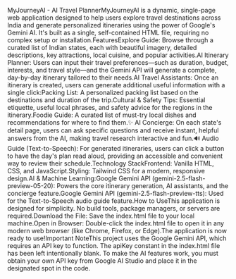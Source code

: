 MyJourneyAI - AI Travel PlannerMyJourneyAI is a dynamic, single-page web application designed to help users explore travel destinations across India and generate personalized itineraries using the power of Google's Gemini AI. It's built as a single, self-contained HTML file, requiring no complex setup or installation.FeaturesExplore Guide: Browse through a curated list of Indian states, each with beautiful imagery, detailed descriptions, key attractions, local cuisine, and popular activities.AI Itinerary Planner: Users can input their travel preferences—such as duration, budget, interests, and travel style—and the Gemini API will generate a complete, day-by-day itinerary tailored to their needs.AI Travel Assistants: Once an itinerary is created, users can generate additional useful information with a single click:Packing List: A personalized packing list based on the destinations and duration of the trip.Cultural & Safety Tips: Essential etiquette, useful local phrases, and safety advice for the regions in the itinerary.Foodie Guide: A curated list of must-try local dishes and recommendations for where to find them.✨ AI Concierge: On each state's detail page, users can ask specific questions and receive instant, helpful answers from the AI, making travel research interactive and fun.🔊 Audio Guide (Text-to-Speech): For generated itineraries, users can click a button to have the day's plan read aloud, providing an accessible and convenient way to review their schedule.Technology StackFrontend: Vanilla HTML, CSS, and JavaScript.Styling: Tailwind CSS for a modern, responsive design.AI & Machine Learning:Google Gemini API (gemini-2.5-flash-preview-05-20): Powers the core itinerary generation, AI assistants, and the concierge feature.Google Gemini API (gemini-2.5-flash-preview-tts): Used for the Text-to-Speech audio guide feature.How to UseThis application is designed for simplicity. No build tools, package managers, or servers are required.Download the File: Save the index.html file to your local machine.Open in Browser: Double-click the index.html file to open it in any modern web browser (like Chrome, Firefox, or Edge).The application is now ready to use!Important NoteThis project uses the Google Gemini API, which requires an API key to function. The apiKey constant in the index.html file has been left intentionally blank. To make the AI features work, you must obtain your own API key from Google AI Studio and place it in the designated spot in the code.
